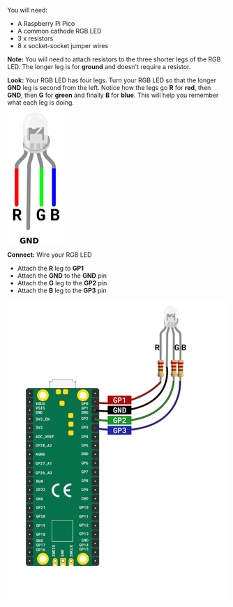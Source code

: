 You will need:

+ A Raspberry Pi Pico
+ A common cathode RGB LED
+ 3 x resistors
+ 8 x socket-socket jumper wires

**Note:** You will need to attach resistors to the three shorter legs of the RGB LED. The longer leg is for **ground** and doesn't require a resistor.

**Look:** Your RGB LED has four legs. Turn your RGB LED so that the longer **GND** leg is second from the left. Notice how the legs go **R** for **red**, then **GND**, then **G** for **green** and finally **B** for **blue**. This will help you remember what each leg is doing. 

![An illustration of an RGB LED.](images/rgb-led-legs.png)

**Connect:** Wire your RGB LED

+ Attach the **R** leg to **GP1**
+ Attach the **GND** to the **GND** pin
+ Attach the **G** leg to the **GP2** pin
+ Attach the **B** leg to the **GP3** pin

![A diagram of a Raspberry Pi Pico attached to an RGB LED.](images/rgb-led-diagram.png)
